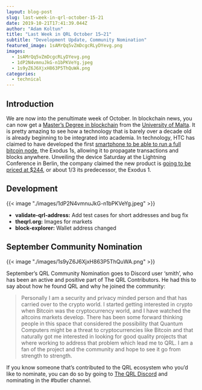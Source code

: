 ```yaml
---
layout: blog-post
slug: last-week-in-qrl-october-15-21
date: 2019-10-21T17:41:39.044Z
author: "Adam Koltun"
title: "Last Week in QRL October 15–21"
subtitle: "Development Update, Community Nomination"
featured_image: 1sAMrQq5vZmDcgcRLyDYevg.png
images:
  - 1sAMrQq5vZmDcgcRLyDYevg.png
  - 1dP2N4vmnuJkG-n1bPKVeYg.jpeg
  - 1s9yZ6J6XjxH863P5ThQuWA.png
categories:
  - technical 
---
```


## Introduction

We are now into the penultimate week of October. In blockchain news, you can now get a [Master’s Degree in blockchain](https://www.coindesk.com/you-can-now-get-a-masters-in-blockchain-from-a-school-in-where-else-malta) from the [University of Malta](https://www.um.edu.mt/dlt/masters). It is pretty amazing to see how a technology that is barely over a decade old is already beginning to be integrated into academia. In technology, HTC has claimed to have developed the first [smartphone to be able to run a full bitcoin node](https://www.coindesk.com/htcs-latest-blockchain-phone-can-run-a-full-bitcoin-node), the Exodus 1s, allowing it to propagate transactions and blocks anywhere. Unveiling the device Saturday at the Lightning Conference in Berlin, the company claimed the new product is [going to be priced at $244](https://www.cnbc.com/2019/10/19/htc-launches-exodus-1s-a-cheaper-version-of-its-blockchain-smartphone.html), or about 1/3 its predecessor, the Exodus 1.

## Development

{{< image "./images/1dP2N4vmnuJkG-n1bPKVeYg.jpeg" >}}

* **validate-qrl-address:** Add test cases for short addresses and bug fix
* **theqrl.org:** Images for markets
* **block-explorer:** Wallet address changed

## September Community Nomination

{{< image "./images/1s9yZ6J6XjxH863P5ThQuWA.png" >}}

September’s QRL Community Nomination goes to Discord user ‘smith’, who has been an active and positive part of The QRL Contributors. He had this to say about how he found QRL and why he joined the community:
> Personally I am a security and privacy minded person and that has carried over to the crypto world. I started getting interested in crypto when Bitcoin was the cryptocurrency world, and I have watched the altcoins markets develop. There has been some forward thinking people in this space that considered the possibility that Quantum Computers might be a threat to cryptocurrencies like Bitcoin and that naturally got me interested in looking for good quality projects that where working to address that problem which lead me to QRL. I am a fan of the project and the community and hope to see it go from strength to strength.

If you know someone that’s contributed to the QRL ecosystem who you’d like to nominate, you can do so by going to [The QRL Discord](https://discord.gg/VR9kcs2) and nominating in the #butler channel.